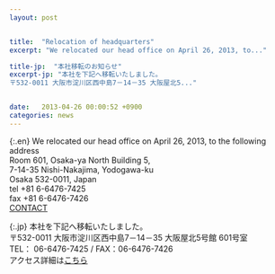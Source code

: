 ```yaml
---
layout: post


title:  "Relocation of headquarters"
excerpt: "We relocated our head office on April 26, 2013, to..."

title-jp:  "本社移転のお知らせ"
excerpt-jp: "本社を下記へ移転いたしました。  
〒532-0011 大阪市淀川区西中島7－14－35 大阪屋北5..."


date:   2013-04-26 00:00:52 +0900
categories: news
---
```


{:.en}
We relocated our head office on April 26, 2013, to the following address  
Room 601, Osaka-ya North Building 5,  
7-14-35 Nishi-Nakajima, Yodogawa-ku  
Osaka 532-0011, Japan  
tel +81 6-6476-7425  
fax +81 6-6476-7426  
[CONTACT](/contact/index.html)


{:.jp}
本社を下記へ移転いたしました。  
〒532-0011 大阪市淀川区西中島7－14－35 大阪屋北5号館 601号室  
TEL： 06-6476-7425  / FAX：06-6476-7426  
アクセス詳細は[こちら](/contact/index.html)